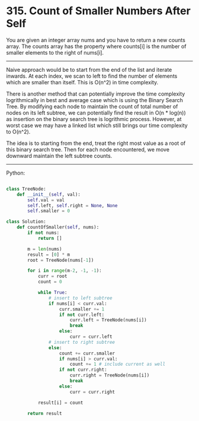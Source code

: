 # 315. Count of Smaller Numbers After Self

You are given an integer array nums and you have to return a new counts array.
The counts array has the property where counts[i] is the number of smaller
elements to the right of nums[i].

---

Naive approach would be to start from the end of the list and iterate inwards.
At each index, we scan to left to find the number of elements which are smaller
than itself. This is O(n^2) in time complexity.

There is another method that can potentially improve the time complexity
logrithmically in best and average case which is using the Binary Search Tree.
By modifying each node to maintain the count of total number of nodes on its
left subtree, we can potentially find the result in O(n * log(n)) as insertion
on the binary search tree is logrithmic process. However, at worst case we may
have a linked list which still brings our time complexity to O(n^2).

The idea is to starting from the end, treat the right most value as a root of
this binary search tree. Then for each node encountered, we move downward
maintain the left subtree counts.

---

Python:

```python

class TreeNode:
    def __init__(self, val):
        self.val = val
        self.left, self.right = None, None
        self.smaller = 0

class Solution:
    def countOfSmaller(self, nums):
        if not nums:
            return []

        m = len(nums)
        result = [0] * m
        root = TreeNode(nums[-1])

        for i in range(m-2, -1, -1):
            curr = root
            count = 0

            while True:
                # insert to left subtree
                if nums[i] < curr.val:
                    curr.smaller += 1
                    if not curr.left:
                        curr.left = TreeNode(nums[i])
                        break
                    else:
                        curr = curr.left
                # insert to right subtree
                else:
                    count += curr.smaller
                    if nums[i] > curr.val:
                        count += 1 # include current as well
                    if not curr.right:
                        curr.right = TreeNode(nums[i])
                        break
                    else:
                        curr = curr.right

            result[i] = count

        return result
```
